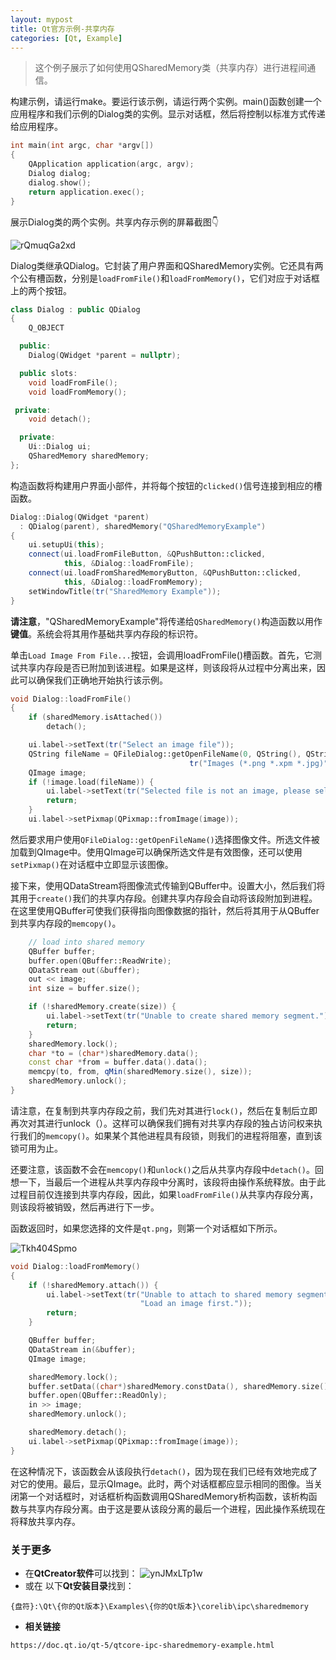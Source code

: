 ```yaml
---
layout: mypost
title: Qt官方示例-共享内存
categories: [Qt, Example]
---
```


> 这个例子展示了如何使用QSharedMemory类（共享内存）进行进程间通信。

构建示例，请运行make。要运行该示例，请运行两个实例。main()函数创建一个应用程序和我们示例的Dialog类的实例。显示对话框，然后将控制以标准方式传递给应用程序。

```cpp
int main(int argc, char *argv[])
{
    QApplication application(argc, argv);
    Dialog dialog;
    dialog.show();
    return application.exec();
}
```

展示Dialog类的两个实例。共享内存示例的屏幕截图👇

![rQmuqGa2xd](rQmuqGa2xd.png)

Dialog类继承QDialog。它封装了用户界面和QSharedMemory实例。它还具有两个公有槽函数，分别是`loadFromFile()`和`loadFromMemory()`，它们对应于对话框上的两个按钮。

```cpp
class Dialog : public QDialog
{
    Q_OBJECT

  public:
    Dialog(QWidget *parent = nullptr);

  public slots:
    void loadFromFile();
    void loadFromMemory();

 private:
    void detach();

  private:
    Ui::Dialog ui;
    QSharedMemory sharedMemory;
};
```

构造函数将构建用户界面小部件，并将每个按钮的`clicked()`信号连接到相应的槽函数。

```cpp
Dialog::Dialog(QWidget *parent)
  : QDialog(parent), sharedMemory("QSharedMemoryExample")
{
    ui.setupUi(this);
    connect(ui.loadFromFileButton, &QPushButton::clicked,
            this, &Dialog::loadFromFile);
    connect(ui.loadFromSharedMemoryButton, &QPushButton::clicked,
            this, &Dialog::loadFromMemory);
    setWindowTitle(tr("SharedMemory Example"));
}
```

**请注意**，"QSharedMemoryExample"将传递给`QSharedMemory()`构造函数以用作**键值**。系统会将其用作基础共享内存段的标识符。

单击`Load Image From File...`按钮，会调用loadFromFile()槽函数。首先，它测试共享内存段是否已附加到该进程。如果是这样，则该段将从过程中分离出来，因此可以确保我们正确地开始执行该示例。

```cpp
void Dialog::loadFromFile()
{
    if (sharedMemory.isAttached())
        detach();

    ui.label->setText(tr("Select an image file"));
    QString fileName = QFileDialog::getOpenFileName(0, QString(), QString(),
                                        tr("Images (*.png *.xpm *.jpg)"));
    QImage image;
    if (!image.load(fileName)) {
        ui.label->setText(tr("Selected file is not an image, please select another."));
        return;
    }
    ui.label->setPixmap(QPixmap::fromImage(image));
```

然后要求用户使用`QFileDialog::getOpenFileName()`选择图像文件。所选文件被加载到QImage中。使用QImage可以确保所选文件是有效图像，还可以使用`setPixmap()`在对话框中立即显示该图像。

接下来，使用QDataStream将图像流式传输到QBuffer中。设置大小，然后我们将其用于`create()`我们的共享内存段。创建共享内存段会自动将该段附加到进程。在这里使用QBuffer可使我们获得指向图像数据的指针，然后将其用于从QBuffer到共享内存段的`memcopy()`。

```cpp
    // load into shared memory
    QBuffer buffer;
    buffer.open(QBuffer::ReadWrite);
    QDataStream out(&buffer);
    out << image;
    int size = buffer.size();

    if (!sharedMemory.create(size)) {
        ui.label->setText(tr("Unable to create shared memory segment."));
        return;
    }
    sharedMemory.lock();
    char *to = (char*)sharedMemory.data();
    const char *from = buffer.data().data();
    memcpy(to, from, qMin(sharedMemory.size(), size));
    sharedMemory.unlock();
}
```

请注意，在复制到共享内存段之前，我们先对其进行`lock()`，然后在复制后立即再次对其进行unlock（）。这样可以确保我们拥有对共享内存段的独占访问权来执行我们的`memcopy()`。如果某个其他进程具有段锁，则我们的进程将阻塞，直到该锁可用为止。

还要注意，该函数不会在`memcopy()`和`unlock()`之后从共享内存段中`detach()`。回想一下，当最后一个进程从共享内存段中分离时，该段将由操作系统释放。由于此过程目前仅连接到共享内存段，因此，如果`loadFromFile()`从共享内存段分离，则该段将被销毁，然后再进行下一步。

函数返回时，如果您选择的文件是`qt.png`，则第一个对话框如下所示。

![Tkh404Spmo](Tkh404Spmo.png)

```cpp
void Dialog::loadFromMemory()
{
    if (!sharedMemory.attach()) {
        ui.label->setText(tr("Unable to attach to shared memory segment.\n" \
                             "Load an image first."));
        return;
    }

    QBuffer buffer;
    QDataStream in(&buffer);
    QImage image;

    sharedMemory.lock();
    buffer.setData((char*)sharedMemory.constData(), sharedMemory.size());
    buffer.open(QBuffer::ReadOnly);
    in >> image;
    sharedMemory.unlock();

    sharedMemory.detach();
    ui.label->setPixmap(QPixmap::fromImage(image));
}
```

在这种情况下，该函数会从该段执行`detach()`，因为现在我们已经有效地完成了对它的使用。最后，显示QImage。此时，两个对话框都应显示相同的图像。当关闭第一个对话框时，对话框析构函数调用QSharedMemory析构函数，该析构函数与共享内存段分离。由于这是要从该段分离的最后一个进程，因此操作系统现在将释放共享内存。

### 关于更多

- 在**QtCreator软件**可以找到：
  ![ynJMxLTp1w](ynJMxLTp1w.png)
- 或在 以下**Qt安装目录**找到：

```
{盘符}:\Qt\{你的Qt版本}\Examples\{你的Qt版本}\corelib\ipc\sharedmemory
```

- **相关链接**

```
https://doc.qt.io/qt-5/qtcore-ipc-sharedmemory-example.html
```

